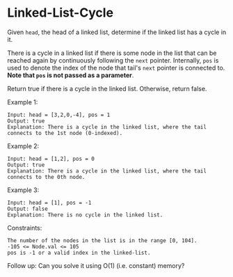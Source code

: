 # Linked-List-Cycle

Given `head`, the head of a linked list, determine if the linked list has a cycle in it.

There is a cycle in a linked list if there is some node in the list that can be reached again by continuously following the `next` pointer. Internally, `pos` is used to denote the index of the node that tail's `next` pointer is connected to. **Note that `pos` is not passed as a parameter**.

Return true if there is a cycle in the linked list. Otherwise, return false.

 

Example 1:
```
Input: head = [3,2,0,-4], pos = 1
Output: true
Explanation: There is a cycle in the linked list, where the tail connects to the 1st node (0-indexed).
```
Example 2:
```
Input: head = [1,2], pos = 0
Output: true
Explanation: There is a cycle in the linked list, where the tail connects to the 0th node.
```
Example 3:
```
Input: head = [1], pos = -1
Output: false
Explanation: There is no cycle in the linked list.
```

Constraints:
```
The number of the nodes in the list is in the range [0, 104].
-105 <= Node.val <= 105
pos is -1 or a valid index in the linked-list.
```

Follow up: Can you solve it using O(1) (i.e. constant) memory?

